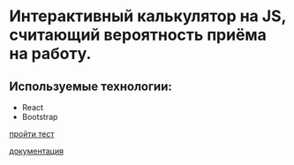 # Интерактивный калькулятор на JS, считающий вероятность приёма на работу.

## Используемые технологии: 
- React
- Bootstrap

 [пройти тест](https://tasker-frontend.herokuapp.com/)
 
 [документация](https://docs.google.com/document/d/1DmcnQjrJfkbbmFD_URMRM6hh6rQO0OliGTWx2fF-vMs/edit)


